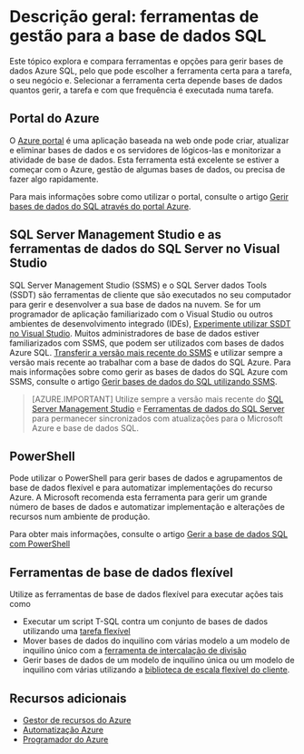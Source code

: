 <properties
    pageTitle="Descrição geral: ferramentas de gestão para a base de dados SQL | Microsoft Azure"
    description="Compara as ferramentas e opções para gerir a base de dados do SQL Azure"
    services="sql-database"
    documentationCenter=""
    authors="stevestein"
    manager="jhubbard"
    editor=""/>

<tags
    ms.service="sql-database"
    ms.workload="data-management"
    ms.tgt_pltfrm="na"
    ms.devlang="na"
    ms.topic="article"
    ms.date="10/24/2016"
    ms.author="sstein"/>

# <a name="overview-management-tools-for-sql-database"></a>Descrição geral: ferramentas de gestão para a base de dados SQL

Este tópico explora e compara ferramentas e opções para gerir bases de dados Azure SQL, pelo que pode escolher a ferramenta certa para a tarefa, o seu negócio e. Selecionar a ferramenta certa depende bases de dados quantos gerir, a tarefa e com que frequência é executada numa tarefa.

## <a name="azure-portal"></a>Portal do Azure

O [Azure portal](https://portal.azure.com) é uma aplicação baseada na web onde pode criar, atualizar e eliminar bases de dados e os servidores de lógicos-las e monitorizar a atividade de base de dados. Esta ferramenta está excelente se estiver a começar com o Azure, gestão de algumas bases de dados, ou precisa de fazer algo rapidamente.

Para mais informações sobre como utilizar o portal, consulte o artigo [Gerir bases de dados do SQL através do portal Azure](sql-database-manage-portal.md).

## <a name="sql-server-management-studio-and-sql-server-data-tools-in-visual-studio"></a>SQL Server Management Studio e as ferramentas de dados do SQL Server no Visual Studio

SQL Server Management Studio (SSMS) e o SQL Server dados Tools (SSDT) são ferramentas de cliente que são executados no seu computador para gerir e desenvolver a sua base de dados na nuvem. Se for um programador de aplicação familiarizado com o Visual Studio ou outros ambientes de desenvolvimento integrado (IDEs), [Experimente utilizar SSDT no Visual Studio](https://msdn.microsoft.com/library/mt204009.aspx). Muitos administradores de base de dados estiver familiarizados com SSMS, que podem ser utilizados com bases de dados Azure SQL. [Transferir a versão mais recente do SSMS](https://msdn.microsoft.com/library/mt238290) e utilizar sempre a versão mais recente ao trabalhar com a base de dados do SQL Azure. Para mais informações sobre como gerir as bases de dados do SQL Azure com SSMS, consulte o artigo [Gerir bases de dados do SQL utilizando SSMS](sql-database-manage-azure-ssms.md).

> [AZURE.IMPORTANT] Utilize sempre a versão mais recente do [SQL Server Management Studio](https://msdn.microsoft.com/library/mt238290) e [Ferramentas de dados do SQL Server](https://msdn.microsoft.com/library/mt204009.aspx) para permanecer sincronizados com atualizações para o Microsoft Azure e base de dados SQL.


## <a name="powershell"></a>PowerShell

Pode utilizar o PowerShell para gerir bases de dados e agrupamentos de base de dados flexível e para automatizar implementações do recurso Azure. A Microsoft recomenda esta ferramenta para gerir um grande número de bases de dados e automatizar implementação e alterações de recursos num ambiente de produção.

Para obter mais informações, consulte o artigo [Gerir a base de dados SQL com PowerShell](sql-database-manage-powershell.md)

## <a name="elastic-database-tools"></a>Ferramentas de base de dados flexível
Utilize as ferramentas de base de dados flexível para executar ações tais como 

* Executar um script T-SQL contra um conjunto de bases de dados utilizando uma [tarefa flexível](sql-database-elastic-jobs-overview.md)
* Mover bases de dados do inquilino com várias modelo a um modelo de inquilino único com a [ferramenta de intercalação de divisão](sql-database-elastic-scale-overview-split-and-merge.md)
* Gerir bases de dados de um modelo de inquilino única ou um modelo de inquilino com várias utilizando a [biblioteca de escala flexível do cliente](sql-database-elastic-database-client-library.md).
 

## <a name="additional-resources"></a>Recursos adicionais

- [Gestor de recursos do Azure](https://azure.microsoft.com/features/resource-manager/)
- [Automatização Azure](https://azure.microsoft.com/documentation/services/automation/)
- [Programador do Azure](https://azure.microsoft.com/documentation/services/scheduler/)